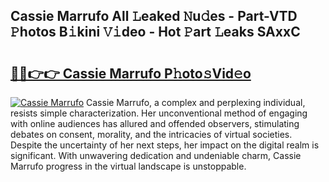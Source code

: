 ## Cassie Marrufo All 𝙻eaked 𝙽u𝚍es - Part-VTD 𝙿hotos B𝚒kini 𝚅𝚒deo - Hot 𝙿art 𝙻eaks SAxxC

# <h2><a href="http://ld5blj.urlbe.top/?page=Cassie+Marrufo">🔗🔗👉👉 Cassie Marrufo P𝚑oto𝚜Vid𝚎o</a></h2>

[![Cassie Marrufo](https://i.imgur.com/eBuTRDB.gif)](http://ld5blj.urlbe.top/?page=Cassie+Marrufo)
Cassie Marrufo, a complex and perplexing individual, resists simple characterization. Her unconventional method of engaging with online audiences has allured and offended observers, stimulating debates on consent, morality, and the intricacies of virtual societies. Despite the uncertainty of her next steps, her impact on the digital realm is significant. With unwavering dedication and undeniable charm, Cassie Marrufo progress in the virtual landscape is unstoppable.
